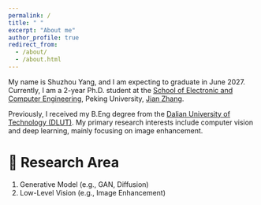 ```yaml
---
permalink: /
title: " "
excerpt: "About me"
author_profile: true
redirect_from: 
  - /about/
  - /about.html
---
```


My name is Shuzhou Yang, and I am expecting to graduate in June 2027. Currently, I am a 2-year Ph.D. student at the [School of Electronic and Computer Engineering](https://www.ece.pku.edu.cn/), Peking University, [Jian Zhang](https://jianzhang.tech/).

Previously, I received my B.Eng degree from the [Dalian University of Technology (DLUT)](https://en.dlut.edu.cn/). My primary research interests include computer vision and deep learning, mainly focusing on image enhancement.

# 📜 Research Area
1. Generative Model (e.g., GAN, Diffusion)
2. Low-Level Vision (e.g., Image Enhancement)

